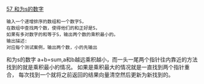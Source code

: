 [57 和为s的数字](https://www.nowcoder.com/practice/390da4f7a00f44bea7c2f3d19491311b?tpId=13&tqId=11195&tPage=1&rp=1&ru=/ta/coding-interviews&qru=/ta/coding-interviews/question-ranking)
```$xslt
输入一个递增排序的数组和一个数字S，
在数组中查找两个数，使得他们的和正好是S，
如果有多对数字的和等于S，输出两个数的乘积最小的。
输出描述:
对应每个测试案例，输出两个数，小的先输出
```



和为s的数字
a+b=sum,a和b越远乘积越小，而一头一尾两个指针往内靠近的方法找到的就是乘积最小的情况。
如果是乘积最大的情况就是一直找到两个指针重合，
每次找到一个就将之前返回的结果向量清空然后更新为新找到的。
